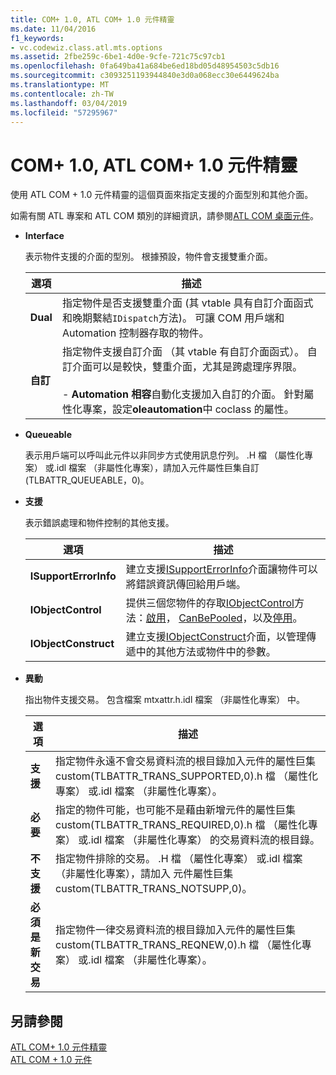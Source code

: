 ```yaml
---
title: COM+ 1.0, ATL COM+ 1.0 元件精靈
ms.date: 11/04/2016
f1_keywords:
- vc.codewiz.class.atl.mts.options
ms.assetid: 2fbe259c-6be1-4d0e-9cfe-721c75c97cb1
ms.openlocfilehash: 0fa649ba41a684be6ed18bd05d48954503c5db16
ms.sourcegitcommit: c3093251193944840e3d0a068ecc30e6449624ba
ms.translationtype: MT
ms.contentlocale: zh-TW
ms.lasthandoff: 03/04/2019
ms.locfileid: "57295967"
---
```

# <a name="com-10-atl-com-10-component-wizard"></a>COM+ 1.0, ATL COM+ 1.0 元件精靈

使用 ATL COM + 1.0 元件精靈的這個頁面來指定支援的介面型別和其他介面。

如需有關 ATL 專案和 ATL COM 類別的詳細資訊，請參閱[ATL COM 桌面元件](../../atl/atl-com-desktop-components.md)。

- **Interface**

   表示物件支援的介面的型別。 根據預設，物件會支援雙重介面。

   |選項|描述|
   |------------|-----------------|
   |**Dual**|指定物件是否支援雙重介面 (其 vtable 具有自訂介面函式和晚期繫結`IDispatch`方法)。 可讓 COM 用戶端和 Automation 控制器存取的物件。|
   |**自訂**|指定物件支援自訂介面 （其 vtable 有自訂介面函式）。 自訂介面可以是較快，雙重介面，尤其是跨處理序界限。<br /><br /> - **Automation 相容**自動化支援加入自訂的介面。 針對屬性化專案，設定**oleautomation**中 coclass 的屬性。|

- **Queueable**

   表示用戶端可以呼叫此元件以非同步方式使用訊息佇列。 .H 檔 （屬性化專案） 或.idl 檔案 （非屬性化專案），請加入元件屬性巨集自訂 (TLBATTR_QUEUEABLE，0)。

- **支援**

   表示錯誤處理和物件控制的其他支援。

   |選項|描述|
   |------------|-----------------|
   |**ISupportErrorInfo**|建立支援[ISupportErrorInfo](../../atl/reference/isupporterrorinfoimpl-class.md)介面讓物件可以將錯誤資訊傳回給用戶端。|
   |**IObjectControl**|提供三個您物件的存取[IObjectControl](/windows/desktop/api/comsvcs/nn-comsvcs-iobjectcontrol)方法：[啟用](/windows/desktop/api/comsvcs/nf-comsvcs-iobjectcontrol-activate)， [CanBePooled](/windows/desktop/api/comsvcs/nf-comsvcs-iobjectcontrol-canbepooled)，以及[停用](/windows/desktop/api/comsvcs/nf-comsvcs-iobjectcontrol-deactivate)。|
   |**IObjectConstruct**|建立支援[IObjectConstruct](/windows/desktop/api/comsvcs/nn-comsvcs-iobjectconstruct)介面，以管理傳遞中的其他方法或物件中的參數。|

- **異動**

   指出物件支援交易。 包含檔案 mtxattr.h.idl 檔案 （非屬性化專案） 中。

   |選項|描述|
   |------------|-----------------|
   |**支援**|指定物件永遠不會交易資料流的根目錄加入元件的屬性巨集 custom(TLBATTR_TRANS_SUPPORTED,0).h 檔 （屬性化專案） 或.idl 檔案 （非屬性化專案）。|
   |**必要**|指定的物件可能，也可能不是藉由新增元件的屬性巨集 custom(TLBATTR_TRANS_REQUIRED,0).h 檔 （屬性化專案） 或.idl 檔案 （非屬性化專案） 的交易資料流的根目錄。|
   |**不支援**|指定物件排除的交易。 .H 檔 （屬性化專案） 或.idl 檔案 （非屬性化專案），請加入 元件屬性巨集 custom(TLBATTR_TRANS_NOTSUPP,0)。|
   |**必須是新交易**|指定物件一律交易資料流的根目錄加入元件的屬性巨集 custom(TLBATTR_TRANS_REQNEW,0).h 檔 （屬性化專案） 或.idl 檔案 （非屬性化專案）。|

## <a name="see-also"></a>另請參閱

[ATL COM+ 1.0 元件精靈](../../atl/reference/atl-com-plus-1-0-component-wizard.md)<br/>
[ATL COM + 1.0 元件](../../atl/reference/adding-an-atl-com-plus-1-0-component.md)
